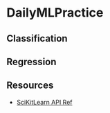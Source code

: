 # DailyMLPractice

## Classification
## Regression

## Resources

* [SciKitLearn API Ref](http://scikit-learn.org/stable/modules/classes.html#module-sklearn.base)
